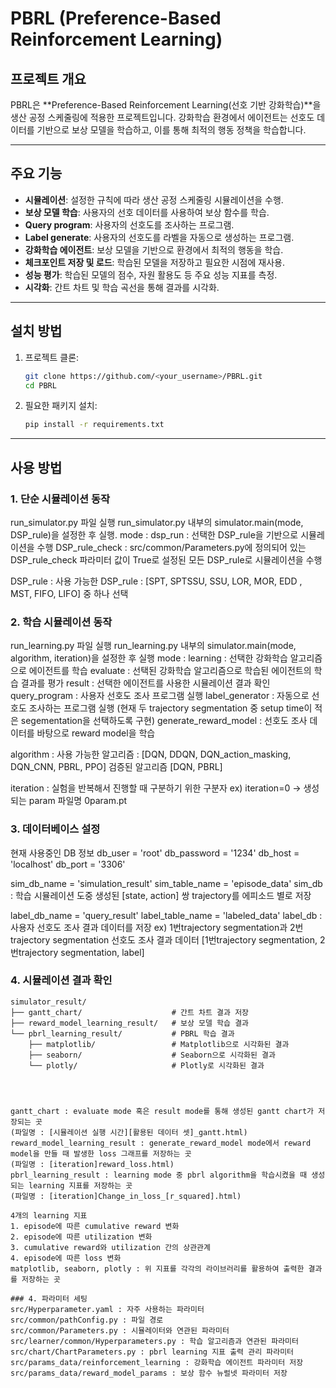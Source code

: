 # PBRL (Preference-Based Reinforcement Learning)

## 프로젝트 개요
PBRL은 **Preference-Based Reinforcement Learning(선호 기반 강화학습)**을 생산 공정 스케줄링에 적용한 프로젝트입니다. 
강화학습 환경에서 에이전트는 선호도 데이터를 기반으로 보상 모델을 학습하고, 이를 통해 최적의 행동 정책을 학습합니다.

---

## 주요 기능
- **시뮬레이션**: 설정한 규칙에 따라 생산 공정 스케줄링 시뮬레이션을 수행.
- **보상 모델 학습**: 사용자의 선호 데이터를 사용하여 보상 함수를 학습.
- **Query program**: 사용자의 선호도를 조사하는 프로그램.
- **Label generate**: 사용자의 선호도를 라벨을 자동으로 생성하는 프로그램.
- **강화학습 에이전트**: 보상 모델을 기반으로 환경에서 최적의 행동을 학습.
- **체크포인트 저장 및 로드**: 학습된 모델을 저장하고 필요한 시점에 재사용.
- **성능 평가**: 학습된 모델의 점수, 자원 활용도 등 주요 성능 지표를 측정.
- **시각화**: 간트 차트 및 학습 곡선을 통해 결과를 시각화.

---

## 설치 방법
1. 프로젝트 클론:
    ```bash
    git clone https://github.com/<your_username>/PBRL.git
    cd PBRL
    ```
2. 필요한 패키지 설치:
    ```bash
    pip install -r requirements.txt
    ```

---

## 사용 방법

### 1. 단순 시뮬레이션 동작
run_simulator.py 파일 실행
run_simulator.py 내부의 simulator.main(mode, DSP_rule)을 설정한 후 실행.
mode : 
  dsp_run : 선택한 DSP_rule을 기반으로 시뮬레이션을 수행
  DSP_rule_check : src/common/Parameters.py에 정의되어 있는 DSP_rule_check 파라미터 값이 True로 설정된 모든 DSP_rule로 시뮬레이션을 수행

DSP_rule :
 사용 가능한 DSP_rule : [SPT, SPTSSU, SSU, LOR, MOR, EDD , MST, FIFO, LIFO] 중 하나 선택

### 2. 학습 시뮬레이션 동작
run_learning.py 파일 실행
run_learning.py 내부의 simulator.main(mode, algorithm, iteration)을 설정한 후 실행
mode : 
 learning : 선택한 강화학습 알고리즘으로 에이전트를 학습 
 evaluate : 선택된 강화학습 알고리즘으로 학습된 에이전트의 학습 결과를 평가
 result : 선택한 에이전트를 사용한 시뮬레이션 결과 확인
 query_program : 사용자 선호도 조사 프로그램 실행
 label_generator : 자동으로 선호도 조사하는 프로그램 실행 (현재 두 trajectory segmentation 중 setup time이 적은 segementation을 선택하도록 구현)
 generate_reward_model : 선호도 조사 데이터를 바탕으로 reward model을 학습

algorithm :
 사용 가능한 알고리즘 : [DQN, DDQN, DQN_action_masking, DQN_CNN, PBRL, PPO]
 검증된 알고리즘 [DQN, PBRL]

iteration : 
 실험을 반복해서 진행할 때 구분하기 위한 구분자
 ex) iteration=0 -> 생성되는 param 파일명 0param.pt


### 3. 데이터베이스 설정
현재 사용중인 DB 정보
db_user = 'root'
db_password = '1234'
db_host = 'localhost'
db_port = '3306'

sim_db_name = 'simulation_result' 
sim_table_name = 'episode_data'
sim_db : 학습 시뮬레이션 도중 생성된 [state, action] 쌍 trajectory를 에피소드 별로 저장

label_db_name = 'query_result'
label_table_name = 'labeled_data'
label_db : 사용자 선호도 조사 결과 데이터를 저장 
ex) 1번trajectory segmentation과 2번trajectory segmentation 선호도 조사 결과 데이터 [1번trajectory segmentation, 2번trajectory segmentation, label]

### 4. 시뮬레이션 결과 확인

```plaintext
simulator_result/
├── gantt_chart/                    # 간트 차트 결과 저장
├── reward_model_learning_result/   # 보상 모델 학습 결과
└── pbrl_learning_result/           # PBRL 학습 결과
    ├── matplotlib/                 # Matplotlib으로 시각화된 결과
    ├── seaborn/                    # Seaborn으로 시각화된 결과
    └── plotly/                     # Plotly로 시각화된 결과

                 


gantt_chart : evaluate mode 혹은 result mode를 통해 생성된 gantt chart가 저장되는 곳 
(파일명 : [시뮬레이션 실행 시간][활용된 데이터 셋]_gantt.html)
reward_model_learning_result : generate_reward_model mode에서 reward model을 만들 때 발생한 loss 그래프를 저장하는 곳 
(파일명 : [iteration]reward_loss.html)
pbrl_learning_result : learning mode 중 pbrl algorithm을 학습시켰을 때 생성되는 learning 지표를 저장하는 곳 
(파일명 : [iteration]Change_in_loss_[r_squared].html)

4개의 learning 지표
1. episode에 따른 cumulative reward 변화
2. episode에 따른 utilization 변화
3. cumulative reward와 utilization 간의 상관관계
4. episode에 따른 loss 변화
matplotlib, seaborn, plotly : 위 지표를 각각의 라이브러리를 활용하여 출력한 결과를 저장하는 곳

### 4. 파라미터 세팅
src/Hyperparameter.yaml : 자주 사용하는 파라미터
src/common/pathConfig.py : 파일 경로
src/common/Parameters.py : 시뮬레이터와 연관된 파라미터
src/learner/common/Hyperparameters.py : 학습 알고리즘과 연관된 파라미터 
src/chart/ChartParameters.py : pbrl learning 지표 출력 관리 파라미터 
src/params_data/reinforcement_learning : 강화학습 에이전트 파라미터 저장
src/params_data/reward_model_params : 보상 함수 뉴럴넷 파라미터 저장
